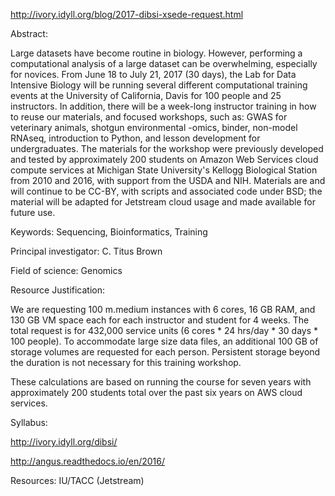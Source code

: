 http://ivory.idyll.org/blog/2017-dibsi-xsede-request.html

Abstract:

Large datasets have become routine in biology. However, performing a computational analysis of a large dataset can be overwhelming, especially for novices. From June 18 to July 21, 2017 (30 days), the Lab for Data Intensive Biology will be running several different computational training events at the University of California, Davis for 100 people and 25 instructors. In addition, there will be a week-long instructor training in how to reuse our materials, and focused workshops, such as: GWAS for veterinary animals, shotgun environmental -omics, binder, non-model RNAseq, introduction to Python, and lesson development for undergraduates. The materials for the workshop were previously developed and tested by approximately 200 students on Amazon Web Services cloud compute services at Michigan State University's Kellogg Biological Station from 2010 and 2016, with support from the USDA and NIH. Materials are and will continue to be CC-BY, with scripts and associated code under BSD; the material will be adapted for Jetstream cloud usage and made available for future use.

Keywords: Sequencing, Bioinformatics, Training

Principal investigator: C. Titus Brown

Field of science: Genomics

Resource Justification:

We are requesting 100 m.medium instances with 6 cores, 16 GB RAM, and 130 GB VM space each for each instructor and student for 4 weeks. The total request is for 432,000 service units (6 cores * 24 hrs/day * 30 days * 100 people). To accommodate large size data files, an additional 100 GB of storage volumes are requested for each person. Persistent storage beyond the duration is not necessary for this training workshop.

These calculations are based on running the course for seven years with approximately 200 students total over the past six years on AWS cloud services.

Syllabus:

http://ivory.idyll.org/dibsi/

http://angus.readthedocs.io/en/2016/

Resources: IU/TACC (Jetstream)

